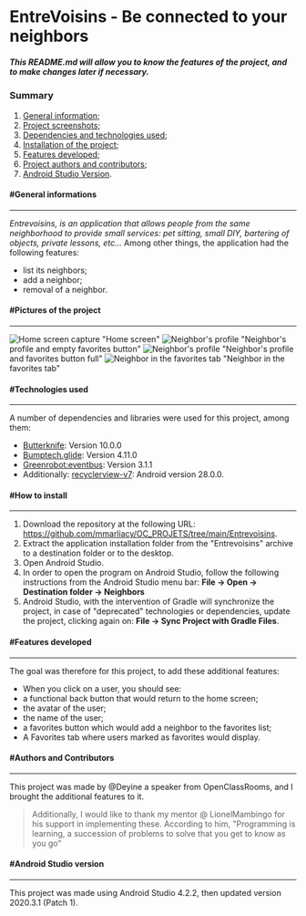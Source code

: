 # EntreVoisins - Be connected to your neighbors
##### *This README.md will allow you to know the features of the project, and to make changes later if necessary.*

### Summary
   1. [General information](#general-information);
   2. [Project screenshots](#project-photos);
   3. [Dependencies and technologies used](#technologies-used);
   4. [Installation of the project](#installation);
   5. [Features developed](#features-developed);
   6. [Project authors and contributors](#authors-and-contributors);
   7. [Android Studio Version](#version-android-studio).

#### #General informations
***
*Entrevoisins, is an application that allows people from the same neighborhood to provide small services: pet sitting, small DIY, bartering of objects, private lessons, etc...*
Among other things, the application had the following features:
  * list its neighbors;
  * add a neighbor;
  * removal of a neighbor.


#### #Pictures of the project
***
![Home screen capture](https://github.com/mmarliacy/OC_PROJETS/blob/main/Entrevoisins/Images%20du%20projets/Screenshot_1630330622.png) "Home screen"
![Neighbor's profile](https://github.com/mmarliacy/OC_PROJETS/blob/main/Entrevoisins/Images%20du%20projets/Screenshot_1630330859.png) "Neighbor's profile and empty favorites button"
![Neighbor's profile](https://github.com/mmarliacy/OC_PROJETS/blob/main/Entrevoisins/Images%20du%20projets/Screenshot_1630330894.png) "Neighbor's profile and favorites button full"
![Neighbor in the favorites tab](https://github.com/mmarliacy/OC_PROJETS/blob/main/Entrevoisins/Images%20du%20projets/Screenshot_1630330903.png) "Neighbor in the favorites tab"
#### #Technologies used
***
A number of dependencies and libraries were used for this project, among them:
  * [Butterknife](https://github.com/JakeWharton/butterknife/): Version 10.0.0
  * [Bumptech.glide](https://github.com/bumptech/glide): Version 4.11.0
  * [Greenrobot:eventbus](https://github.com/greenrobot/EventBus): Version 3.1.1
  * Additionally: [recyclerview-v7](https://developer.android.com/topic/libraries/support-library/packages#v7-recyclerview): Android version 28.0.0.


#### #How to install
***
1. Download the repository at the following URL: https://github.com/mmarliacy/OC_PROJETS/tree/main/Entrevoisins.
2. Extract the application installation folder from the "Entrevoisins" archive to a destination folder or to the desktop.
3. Open Android Studio.
4. In order to open the program on Android Studio, follow the following instructions from the Android Studio menu bar: **File -> Open -> Destination folder -> Neighbors**
5. Android Studio, with the intervention of Gradle will synchronize the project, in case of "deprecated" technologies or dependencies, update the project, clicking again on: **File -> Sync Project with Gradle Files**.


#### #Features developed
***
The goal was therefore for this project, to add these additional features:
  * When you click on a user, you should see:
   * a functional back button that would return to the home screen;
   * the avatar of the user;
   * the name of the user;
   * a favorites button which would add a neighbor to the favorites list;
  * A Favorites tab where users marked as favorites would display.

#### #Authors and Contributors
***
This project was made by @Deyine a speaker from OpenClassRooms, and I brought the additional features to it.
> Additionally, I would like to thank my mentor @ LionelMambingo for his support in implementing these.
> According to him, "Programming is learning, a succession of problems to solve that you get to know as you go"

#### #Android Studio version
***
This project was made using Android Studio 4.2.2, then updated version 2020.3.1 (Patch 1).
